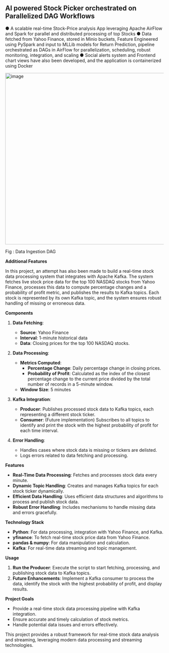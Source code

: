 ## AI powered Stock Picker orchestrated on Parallelized DAG Workflows

 ●  A scalable real-time Stock-Price analysis App leveraging Apache AirFlow and Spark for parallel and distributed processing of top Stocks
 ● Data fetched from Yahoo Finance, stored in Minio buckets, Feature Engineered using PySpark and input to MLLib models for Return
 Prediction, pipeline orchestrated as DAGs in AirFlow for parallelization, scheduling, robust monitoring, integration, and scaling
 ● Social alerts system and Frontend chart views have also been developed, and the application is containerized using Docker


<img width="544" alt="image" src="https://github.com/user-attachments/assets/8d4ae8dc-e5cc-40cd-96cf-e49eedff32f7">

Fig : Data Ingestion DAG


**Additional Features**

In this project, an attempt has also been made to build a real-time stock data processing system that integrates with Apache Kafka. The system fetches live stock price data for the top 100 NASDAQ stocks from Yahoo Finance, processes this data to compute percentage changes and a probability of profit metric, and publishes the results to Kafka topics. Each stock is represented by its own Kafka topic, and the system ensures robust handling of missing or erroneous data.

**Components**

1. **Data Fetching**:
   - **Source**: Yahoo Finance
   - **Interval**: 1-minute historical data
   - **Data**: Closing prices for the top 100 NASDAQ stocks.

2. **Data Processing**:
   - **Metrics Computed**:
     - **Percentage Change**: Daily percentage change in closing prices.
     - **Probability of Profit**: Calculated as the index of the closest percentage change to the current price divided by the total number of records in a 5-minute window.
   - **Window Size**: 5 minutes

3. **Kafka Integration**:
   - **Producer**: Publishes processed stock data to Kafka topics, each representing a different stock ticker.
   - **Consumer**: (Future implementation) Subscribes to all topics to identify and print the stock with the highest probability of profit for each time interval.

4. **Error Handling**:
   - Handles cases where stock data is missing or tickers are delisted.
   - Logs errors related to data fetching and processing.

**Features**

- **Real-Time Data Processing**: Fetches and processes stock data every minute.
- **Dynamic Topic Handling**: Creates and manages Kafka topics for each stock ticker dynamically.
- **Efficient Data Handling**: Uses efficient data structures and algorithms to process and publish stock data.
- **Robust Error Handling**: Includes mechanisms to handle missing data and errors gracefully.

**Technology Stack**

- **Python**: For data processing, integration with Yahoo Finance, and Kafka.
- **yfinance**: To fetch real-time stock price data from Yahoo Finance.
- **pandas & numpy**: For data manipulation and calculation.
- **Kafka**: For real-time data streaming and topic management.

**Usage**

1. **Run the Producer**: Execute the script to start fetching, processing, and publishing stock data to Kafka topics.
2. **Future Enhancements**: Implement a Kafka consumer to process the data, identify the stock with the highest probability of profit, and display results.

**Project Goals**

- Provide a real-time stock data processing pipeline with Kafka integration.
- Ensure accurate and timely calculation of stock metrics.
- Handle potential data issues and errors effectively.

This project provides a robust framework for real-time stock data analysis and streaming, leveraging modern data processing and streaming technologies.

